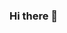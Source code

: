 ### Hi there 👋

<!--
**izadoramatias/izadoramatias** is a ✨ _special_ ✨ repository because its `README.md` (this file) appears on your GitHub profile.

![Snake animation](https://github.com/izadoramatias/izadoramatias/blob/output/github-contribution-grid-snake.svg)
